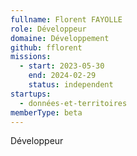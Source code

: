 ```yaml
---
fullname: Florent FAYOLLE
role: Développeur
domaine: Développement
github: fflorent
missions:
  - start: 2023-05-30
    end: 2024-02-29
    status: independent
startups:
  - données-et-territoires
memberType: beta
---
```


Développeur
